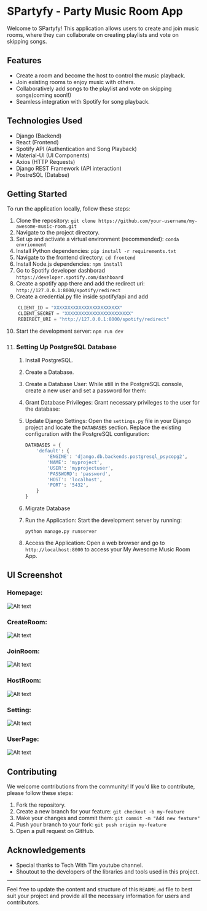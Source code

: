 # SPartyfy - Party Music Room App

Welcome to SPartyfy! This application allows users to create and join music rooms, where they can collaborate on creating playlists and vote on skipping songs.

## Features

- Create a room and become the host to control the music playback.
- Join existing rooms to enjoy music with others.
- Collaboratively add songs to the playlist and vote on skipping songs(coming soon!!)
- Seamless integration with Spotify for song playback.

## Technologies Used

- Django (Backend)
- React (Frontend)
- Spotify API (Authentication and Song Playback)
- Material-UI (UI Components)
- Axios (HTTP Requests)
- Django REST Framework (API interaction)
- PostreSQL (Databse)


## Getting Started

To run the application locally, follow these steps:

1. Clone the repository: `git clone https://github.com/your-username/my-awesome-music-room.git`
2. Navigate to the project directory.
3. Set up and activate a virtual environment (recommended): `conda envrionment`
4. Install Python dependencies: `pip install -r requirements.txt`
5. Navigate to the frontend directory: `cd frontend`
6. Install Node.js dependencies: `npm install`
7. Go to Spotify developer dashborad  `https://developer.spotify.com/dashboard`
8. Create a spotify app there and add the redirect uri: `http://127.0.0.1:8000/spotify/redirect`
9. Create a credential.py file inside spotify/api and add 
```python
    CLIENT_ID = "XXXXXXXXXXXXXXXXXXXXXXXX"
    CLIENT_SECRET = "XXXXXXXXXXXXXXXXXXXXXXXX"
    REDIRECT_URI = "http://127.0.0.1:8000/spotify/redirect"
```
10. Start the development server: `npm run dev`
11. ### Setting Up PostgreSQL Database

    1. Install PostgreSQL.
    2. Create a Database.
    3. Create a Database User: While still in the PostgreSQL console, create a new user and set a password for them:
    4. Grant Database Privileges: Grant necessary privileges to the user for the database:

    5. Update Django Settings: Open the `settings.py` file in your Django project and locate the `DATABASES` section. Replace the existing configuration with the PostgreSQL configuration:
        ```python
        DATABASES = {
            'default': {
                'ENGINE': 'django.db.backends.postgresql_psycopg2',
                'NAME': 'myproject',
                'USER': 'myprojectuser',
                'PASSWORD': 'password',
                'HOST': 'localhost',
                'PORT': '5432',
            }
        }
        ```
    6. Migrate Database
    7. Run the Application: Start the development server by running:

        ```
        python manage.py runserver
        ```
    8. Access the Application: Open a web browser and go to `http://localhost:8000` to access your My Awesome Music Room App.

## UI Screenshot 
### Homepage:
![Alt text](images/HomePage.png)

### CreateRoom:
![Alt text](images/CreateRoom.png)

### JoinRoom:
![Alt text](images/JoinRoom.png)

### HostRoom:
![Alt text](images/MusicPlayer.png)

### Setting:
![Alt text](images/UpdateRoom.png)

### UserPage:
![Alt text](images/UserPage.png)

## Contributing

We welcome contributions from the community! If you'd like to contribute, please follow these steps:

1. Fork the repository.
2. Create a new branch for your feature: `git checkout -b my-feature`
3. Make your changes and commit them: `git commit -m "Add new feature"`
4. Push your branch to your fork: `git push origin my-feature`
5. Open a pull request on GitHub.


## Acknowledgements
- Special thanks to Tech With Tim youtube channel.
- Shoutout to the developers of the libraries and tools used in this project.

---

Feel free to update the content and structure of this `README.md` file to best suit your project and provide all the necessary information for users and contributors.
